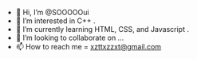 - 👋 Hi, I’m @SOOOOOui
- 👀 I’m interested in C++ .
- 🌱 I’m currently learning HTML, CSS, and Javascript .
- 💞️ I’m looking to collaborate on ...
- 📫 How to reach me = xzttxzzxt@gmail.com

<!---
SOOOOOui/SOOOOOui is a ✨ special ✨ repository because its `README.md` (this file) appears on your GitHub profile.
You can click the Preview link to take a look at your changes.
--->
